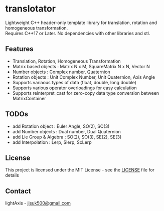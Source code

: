 # translotator

Lightweight C++ header-only template library for translation, rotation and homogeneous transformation.  
Requires C++17 or Later. No dependencies with other libraries and stl.

## Features

- Translation, Rotation, Homogeneous Transformation
- Matrix based objects : Matrix N x M, SquareMatrix N x N, Vector N
- Number objects : Complex number, Quaternion
- Rotation objects : Unit Complex Number, Unit Quaternion, Axis Angle
- Supports variaous types of data (float, double, long double)
- Supports various operator overloadings for easy calculation
- Supports reinterpret_cast for zero-copy data type conversion between MatrixContainer

## TODOs

- add Rotation object : Euler Angle, SO(2), SO(3)
- add Number objects : Dual number, Dual Quaternion
- add Lie Group & Algebra : SO(2), SO(3), SE(2), SE(3)
- add Interpolation : Lerp, Slerp, ScLerp

## License

This project is licensed under the MIT License - see the [LICENSE](LICENSE) file for details

## Contact

lightAxis - <jisuk500@gmail.com>
